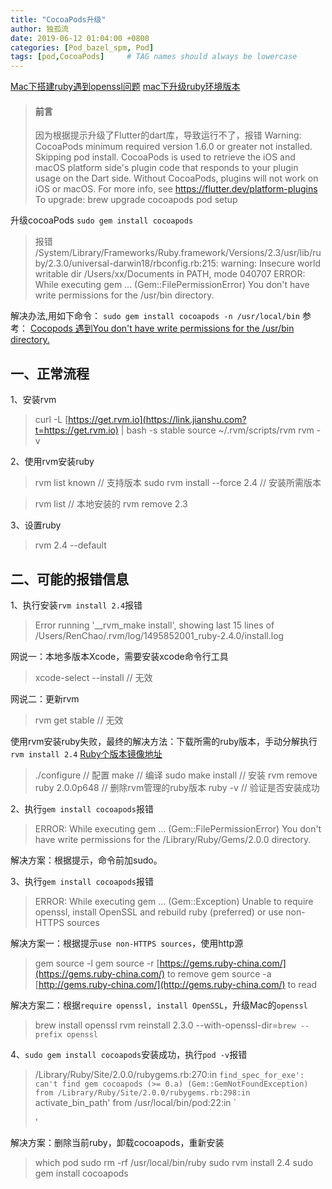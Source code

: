 ```yaml
---
title: "CocoaPods升级"
author: 独孤流
date: 2019-06-12 01:04:00 +0800
categories: [Pod_bazel_spm, Pod]
tags: [pod,CocoaPods]     # TAG names should always be lowercase
---
```


[Mac下搭建ruby遇到openssl问题](https://www.jianshu.com/p/513b01d02f47)
[mac下升级ruby环境版本](https://www.jianshu.com/p/d715a9a062d0)

> #### 前言
> 因为根据提示升级了Flutter的dart库，导致运行不了，报错
>Warning: CocoaPods minimum required version 1.6.0 or greater not installed. Skipping pod install.
  CocoaPods is used to retrieve the iOS and macOS platform side's plugin code that responds to your plugin usage on the Dart side.
  Without CocoaPods, plugins will not work on iOS or macOS.
  For more info, see https://flutter.dev/platform-plugins
To upgrade:
  brew upgrade cocoapods
  pod setup

升级cocoaPods
`sudo gem install cocoapods`
>报错
/System/Library/Frameworks/Ruby.framework/Versions/2.3/usr/lib/ruby/2.3.0/universal-darwin18/rbconfig.rb:215: warning: Insecure world writable dir /Users/xx/Documents in PATH, mode 040707
ERROR:  While executing gem ... (Gem::FilePermissionError)
    You don't have write permissions for the /usr/bin directory.

解决办法,用如下命令：
`sudo gem install cocoapods -n /usr/local/bin`
参考： [Cocopods 遇到You don't have write permissions for the /usr/bin directory.
](https://www.jianshu.com/p/b8406ff1e2f1)

## 一、正常流程

1、安装rvm

> curl -L [https://get.rvm.io](https://link.jianshu.com?t=https://get.rvm.io) | bash -s stable
> source ~/.rvm/scripts/rvm
> rvm -v

2、使用rvm安装ruby

> rvm list known // 支持版本
> sudo rvm install --force 2.4 // 安装所需版本

> rvm list // 本地安装的
> rvm remove 2.3

3、设置ruby

> rvm 2.4 --default

## 二、可能的报错信息

1、执行安装`rvm install 2.4`报错

> Error running '__rvm_make install',
> showing last 15 lines of /Users/RenChao/.rvm/log/1495852001_ruby-2.4.0/install.log

网说一：本地多版本Xcode，需要安装xcode命令行工具

> xcode-select --install // 无效

网说二：更新rvm

> rvm get stable // 无效

使用rvm安装ruby失败，最终的解决方法：下载所需的ruby版本，手动分解执行`rvm install 2.4`
[Ruby个版本镜像地址](https://link.jianshu.com?t=https://cache.ruby-china.org/pub/ruby/)

> ./configure // 配置
> make // 编译
> sudo make install // 安装
> rvm remove ruby 2.0.0p648 // 删除rvm管理的ruby版本
> ruby -v // 验证是否安装成功

2、执行`gem install cocoapods`报错

> ERROR: While executing gem ... (Gem::FilePermissionError)
> You don't have write permissions for the /Library/Ruby/Gems/2.0.0 directory.

解决方案：根据提示，命令前加sudo。

3、执行`gem install cocoapods`报错

> ERROR: While executing gem ... (Gem::Exception)
> Unable to require openssl, install OpenSSL and rebuild ruby (preferred) or use non-HTTPS sources

解决方案一：根据提示`use non-HTTPS sources`，使用http源

> gem source -l
> gem source -r [https://gems.ruby-china.com/](https://gems.ruby-china.com/)
 to remove
> gem source -a [http://gems.ruby-china.com/](http://gems.ruby-china.com/)
 to read

解决方案二：根据`require openssl, install OpenSSL`，升级Mac的`openssl`

> brew install openssl
> rvm reinstall 2.3.0 --with-openssl-dir=`brew --prefix openssl`

4、`sudo gem install cocoapods`安装成功，执行`pod -v`报错

> /Library/Ruby/Site/2.0.0/rubygems.rb:270:in `find_spec_for_exe': can't find gem cocoapods (>= 0.a) (Gem::GemNotFoundException)
> from /Library/Ruby/Site/2.0.0/rubygems.rb:298:in `activate_bin_path'
> from /usr/local/bin/pod:22:in `<main>'

解决方案：删除当前ruby，卸载cocoapods，重新安装

> which pod
> sudo rm -rf /usr/local/bin/ruby
> sudo rvm install 2.4
> sudo gem install cocoapods
